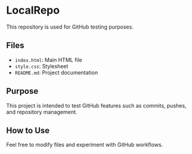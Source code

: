# LocalRepo

This repository is used for GitHub testing purposes.

## Files
- `index.html`: Main HTML file
- `style.css`: Stylesheet
- `README.md`: Project documentation

## Purpose
This project is intended to test GitHub features such as commits, pushes, and repository management.

## How to Use
Feel free to modify files and experiment with GitHub workflows.

